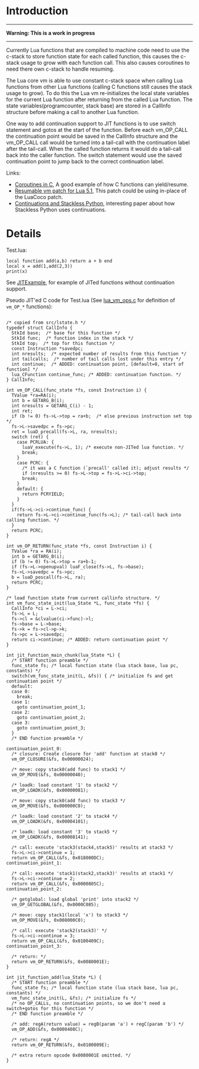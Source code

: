 # Introduction #


---

**Warning: This is a work in progress**

---


Currently Lua functions that are compiled to machine code need to use the c-stack to store function state for each called function, this causes the c-stack usage to grow with each function call.  This also causes coroutines to need there own c-stack to handle resuming.

The Lua core vm is able to use constant c-stack space when calling Lua functions from other Lua functions (calling C functions still causes the stack usage to grow).  To do this the Lua vm re-initializes the local state variables for the current Lua function after returning from the called Lua function.  The state variables(programcounter, stack base) are stored in a CallInfo structure before making a call to another Lua function.

One way to add continuation support to JIT functions is to use switch statement and gotos at the start of the function.  Before each vm\_OP\_CALL the continuation point would be saved in the CallInfo structure and the vm\_OP\_CALL call would be turned into a tail-call with the continuation label after the tail-call.  When the called function returns it would do a tail-call back into the caller function.  The switch statement would use the saved continuation point to jump back to the correct continuation label.

Links:
  * [Coroutines in C](http://www.chiark.greenend.org.uk/~sgtatham/coroutines.html), A good example of how C functions can yield/resume.
  * [Resumable vm patch for Lua 5.1](http://lua-users.org/wiki/ResumableVmPatch), This patch could be using in-place of the LuaCoco patch.
  * [Continuations and Stackless Python](http://www.stackless.com/spcpaper.htm), interesting paper about how Stackless Python uses continuations.

# Details #

Test.lua:
```
local function add(a,b) return a + b end
local x = add(1,add(2,3))
print(x)
```

See [JITExample](http://code.google.com/p/llvm-lua/wiki/JITExample), for example of JITed functions without continuation support.

Pseudo JIT'ed C code for Test.lua (See [lua\_vm\_ops.c](http://code.google.com/p/llvm-lua/source/browse/trunk/llvm-lua/lua_vm_ops.c) for definition of `vm_OP_*` functions):
```

/* copied from src/lstate.h */
typedef struct CallInfo {
  StkId base;  /* base for this function */
  StkId func;  /* function index in the stack */
  StkId top;  /* top for this function */
  const Instruction *savedpc;
  int nresults;  /* expected number of results from this function */
  int tailcalls;  /* number of tail calls lost under this entry */
  int continue;  /* ADDED: continuation point, [default=0, start of function] */
  lua_CFunction continue_func; /* ADDED: continuation function. */
} CallInfo;

int vm_OP_CALL(func_state *fs, const Instruction i) {
  TValue *ra=RA(i);
  int b = GETARG_B(i);
  int nresults = GETARG_C(i) - 1;
  int ret;
  if (b != 0) fs->L->top = ra+b;  /* else previous instruction set top */
  fs->L->savedpc = fs->pc;
  ret = luaD_precall(fs->L, ra, nresults);
  switch (ret) {
    case PCRLUA: {
      luaV_execute(fs->L, 1); /* execute non-JITed lua function. */
      break;
    }
    case PCRC: {
      /* it was a C function (`precall' called it); adjust results */
      if (nresults >= 0) fs->L->top = fs->L->ci->top;
      break;
    }
    default: {
      return PCRYIELD;
    }
  }
  if(fs->L->ci->continue_func) {
    return fs->L->ci->continue_func(fs->L); /* tail-call back into calling function. */
  }
  return PCRC;
}

int vm_OP_RETURN(func_state *fs, const Instruction i) {
  TValue *ra = RA(i);
  int b = GETARG_B(i);
  if (b != 0) fs->L->top = ra+b-1;
  if (fs->L->openupval) luaF_close(fs->L, fs->base);
  fs->L->savedpc = fs->pc;
  b = luaD_poscall(fs->L, ra);
  return PCRC;
}

/* load function state from current callinfo structure. */
int vm_func_state_init(lua_State *L, func_state *fs) {
  CallInfo *ci = L->ci;
  fs->L = L;
  fs->cl = &clvalue(ci->func)->l;
  fs->base = L->base;
  fs->k = fs->cl->p->k;
  fs->pc = L->savedpc;
  return ci->continue; /* ADDED: return continuation point */
}

int jit_function_main_chunk(lua_State *L) {
  /* START function preamble */
  func_state fs; /* local function state (lua stack base, lua pc, constants) */
  switch(vm_func_state_init(L, &fs)) { /* initialize fs and get continuation point */
  default:
  case 0:
    break;
  case 1:
    goto continuation_point_1;
  case 2:
    goto continuation_point_2;
  case 3:
    goto continuation_point_3;
  }
  /* END function preamble */

continuation_point_0:
  /* closure: Create closure for 'add' function at stack0 */
  vm_OP_CLOSURE(&fs, 0x00000024);

  /* move: copy stack0(add func) to stack1 */
  vm_OP_MOVE(&fs, 0x00000040);

  /* loadk: load constant '1' to stack2 */
  vm_OP_LOADK(&fs, 0x00000081);

  /* move: copy stack0(add func) to stack3 */
  vm_OP_MOVE(&fs, 0x000000C0);

  /* loadk: load constant '2' to stack4 */
  vm_OP_LOADK(&fs, 0x00004101);

  /* loadk: load constant '3' to stack5 */
  vm_OP_LOADK(&fs, 0x00008141);

  /* call: execute 'stack3(stack4,stack5)' results at stack3 */
  fs->L->ci->continue = 1;
  return vm_OP_CALL(&fs, 0x018000DC);
continuation_point_1:

  /* call: execute 'stack1(stack2,stack3)' results at stack1 */
  fs->L->ci->continue = 2;
  return vm_OP_CALL(&fs, 0x0000805C);
continuation_point_2:

  /* getglobal: load global 'print' into stack2 */
  vm_OP_GETGLOBAL(&fs, 0x0000C085);

  /* move: copy stack1(local 'x') to stack3 */
  vm_OP_MOVE(&fs, 0x008000C0);

  /* call: execute 'stack2(stack3)' */
  fs->L->ci->continue = 3;
  return vm_OP_CALL(&fs, 0x0100409C);
continuation_point_3:

  /* return: */
  return vm_OP_RETURN(&fs, 0x0080001E);
}

int jit_function_add(lua_State *L) {
  /* START function preamble */
  func_state fs; /* local function state (lua stack base, lua pc, constants) */
  vm_func_state_init(L, &fs); /* initialize fs */
  /* no OP_CALLs, no continuation points, so we don't need a switch+gotos for this function */
  /* END function preamble */

  /* add: regA(return value) = regB(param 'a') + regC(param 'b') */
  vm_OP_ADD(&fs, 0x0000408C);

  /* return: regA */
  return vm_OP_RETURN(&fs, 0x0100009E);

  /* extra return opcode 0x0080001E omitted. */
}

```